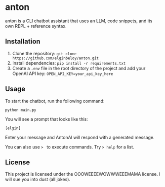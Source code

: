 # anton

anton is a CLI chatbot assistant that uses an LLM, code snippets, and its own
REPL + reference syntax.

## Installation

1. Clone the repository: `git clone https://github.com/elginbeloy/anton.git`
2. Install dependencies: `pip install -r requirements.txt`
3. Create a `.env` file in the root directory of the project and add your OpenAI API key: `OPEN_API_KEY=your_api_key_here`

## Usage

To start the chatbot, run the following command:

```
python main.py
```


You will see a prompt that looks like this:

```
[elgin] 
```


Enter your message and AntonAI will respond with a generated message.

You can also use `> ` to execute commands. Try `> help` for a list.

## License

This project is licensed under the OOOWEEEEWOWWWEEEMAMA license. I will sue you into dust (all jokes). 
